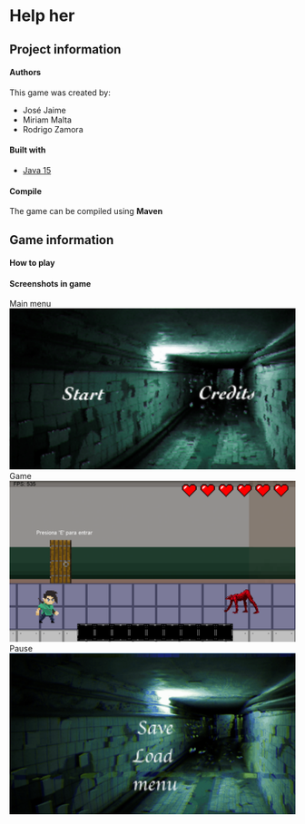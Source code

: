# Help her
## Project information

#### Authors
This game was created by:
* José Jaime
* Miriam Malta
* Rodrigo Zamora

#### Built with
* [Java 15](https://www.oracle.com/java/technologies/javase/jdk15-archive-downloads.html)

#### Compile
The game can be compiled using **Maven**

## Game information
#### How to play

#### Screenshots in game
Main menu
![Main menu](https://github.com/rodrigo-zamora/Help-her/blob/master/screenshots/mainMenu.png?raw=true)
Game
![Game](https://github.com/rodrigo-zamora/Help-her/blob/master/screenshots/game.png?raw=true)
Pause
![Pause](https://github.com/rodrigo-zamora/Help-her/blob/master/screenshots/pause.png?raw=true)